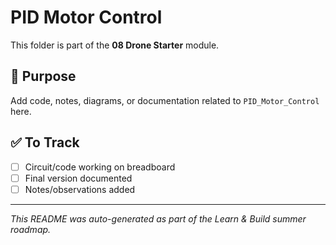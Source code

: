 # PID Motor Control

This folder is part of the **08 Drone Starter** module.

## 📌 Purpose
Add code, notes, diagrams, or documentation related to `PID_Motor_Control` here.

## ✅ To Track
- [ ] Circuit/code working on breadboard
- [ ] Final version documented
- [ ] Notes/observations added

---

_This README was auto-generated as part of the Learn & Build summer roadmap._